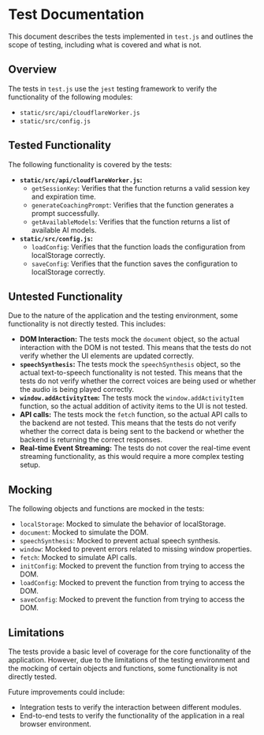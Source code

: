 # Test Documentation

This document describes the tests implemented in `test.js` and outlines the scope of testing, including what is covered and what is not.

## Overview

The tests in `test.js` use the `jest` testing framework to verify the functionality of the following modules:

-   `static/src/api/cloudflareWorker.js`
-   `static/src/config.js`

## Tested Functionality

The following functionality is covered by the tests:

-   **`static/src/api/cloudflareWorker.js`:**
    -   `getSessionKey`: Verifies that the function returns a valid session key and expiration time.
    -   `generateCoachingPrompt`: Verifies that the function generates a prompt successfully.
    -   `getAvailableModels`: Verifies that the function returns a list of available AI models.
-   **`static/src/config.js`:**
    -   `loadConfig`: Verifies that the function loads the configuration from localStorage correctly.
    -   `saveConfig`: Verifies that the function saves the configuration to localStorage correctly.

## Untested Functionality

Due to the nature of the application and the testing environment, some functionality is not directly tested. This includes:

-   **DOM Interaction:** The tests mock the `document` object, so the actual interaction with the DOM is not tested. This means that the tests do not verify whether the UI elements are updated correctly.
-   **`speechSynthesis`:** The tests mock the `speechSynthesis` object, so the actual text-to-speech functionality is not tested. This means that the tests do not verify whether the correct voices are being used or whether the audio is being played correctly.
-   **`window.addActivityItem`:** The tests mock the `window.addActivityItem` function, so the actual addition of activity items to the UI is not tested.
-   **API calls:** The tests mock the `fetch` function, so the actual API calls to the backend are not tested. This means that the tests do not verify whether the correct data is being sent to the backend or whether the backend is returning the correct responses.
-   **Real-time Event Streaming:** The tests do not cover the real-time event streaming functionality, as this would require a more complex testing setup.

## Mocking

The following objects and functions are mocked in the tests:

-   `localStorage`: Mocked to simulate the behavior of localStorage.
-   `document`: Mocked to simulate the DOM.
-   `speechSynthesis`: Mocked to prevent actual speech synthesis.
-   `window`: Mocked to prevent errors related to missing window properties.
-   `fetch`: Mocked to simulate API calls.
-   `initConfig`: Mocked to prevent the function from trying to access the DOM.
-   `loadConfig`: Mocked to prevent the function from trying to access the DOM.
-   `saveConfig`: Mocked to prevent the function from trying to access the DOM.

## Limitations

The tests provide a basic level of coverage for the core functionality of the application. However, due to the limitations of the testing environment and the mocking of certain objects and functions, some functionality is not directly tested.

Future improvements could include:

-   Integration tests to verify the interaction between different modules.
-   End-to-end tests to verify the functionality of the application in a real browser environment.